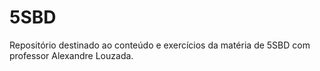 # 5SBD
Repositório destinado ao conteúdo e exercícios da matéria de 5SBD com professor Alexandre Louzada.
